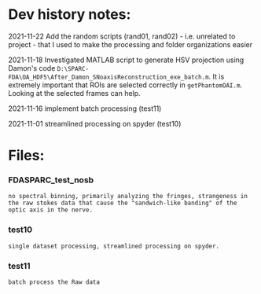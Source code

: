 
# Dev history notes:
2021-11-22
Add the random scripts (rand01, rand02) - i.e. unrelated to project - that I used to make the processing and folder organizations easier

2021-11-18
Investigated MATLAB script to generate HSV projection using Damon's code `D:\SPARC-FDA\OA_HDF5\After_Damon_SNoaxisReconstruction_exe_batch.m`. It is extremely important that ROIs are selected correctly in `getPhantomOAI.m`. Looking at the selected frames can help. 

2021-11-16
implement batch processing (test11)

2021-11-01
streamlined processing on spyder (test10)



# Files:
### FDASPARC_test_nosb
    no spectral binning, primarily analyzing the fringes, strangeness in the raw stokes data that cause the "sandwich-like banding" of the optic axis in the nerve.
### test10 
    single dataset processing, streamlined processing on spyder.
### test11
    batch process the Raw data